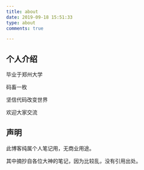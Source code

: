 ```yaml
---
title: about
date: 2019-09-18 15:51:33
type: about
comments: true

---
```


## 个人介绍

毕业于郑州大学

码畜一枚

坚信代码改变世界

欢迎大家交流



## 声明

此博客纯属个人笔记用，无商业用途。

其中摘抄自各位大神的笔记，因为比较乱，没有引用出处。
